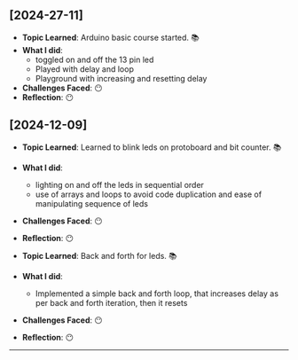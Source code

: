 ## [2024-27-11]

- **Topic Learned**: Arduino basic course started. 📚
- **What I did**:  
    - toggled on and off the 13 pin led
    - Played with delay and loop
    - Playground with increasing and resetting delay
- **Challenges Faced**: 😶
- **Reflection**: 😶

## [2024-12-09]

- **Topic Learned**: Learned to blink leds on protoboard and bit counter. 📚
- **What I did**:  
    - lighting on and off the leds in sequential order
    - use of arrays and loops to avoid code duplication and ease of manipulating sequence of leds
- **Challenges Faced**: 😶
- **Reflection**: 😶

- **Topic Learned**: Back and forth for leds. 📚
- **What I did**:  
    - Implemented a simple back and forth loop, that increases delay as per back and forth iteration, then it resets
- **Challenges Faced**: 😶
- **Reflection**: 😶

---
